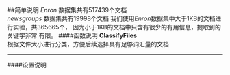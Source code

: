 ##简单说明
*Enron* 数据集共有517439个文档 <br>
*newsgroups* 数据集共有19998个文档
我们使用*Enron*数据集中大于1KB的文档进行实验，共365665个，
因为小于1KB的文档中只含有很少的有用信息，提取到的关键字非常
有限。
####函数说明
**ClassifyFiles**  
根据文件大小进行分类，方便后续选择具有足够词汇量的文档
****
####设置说明